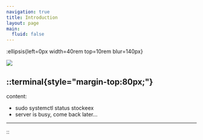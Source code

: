 ```yaml
---
navigation: true
title: Introduction
layout: page
main:
  fluid: false
---
```

:ellipsis{left=0px width=40rem top=10rem blur=140px}

![](/img/stockeex/stockeex-raid.svg)

  ::terminal{style="margin-top:80px;"}
  ---
  content:
  - sudo systemctl status stockeex
  - server is busy, come back later...

  ---
  ::